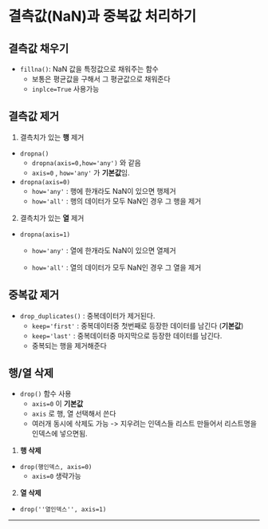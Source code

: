 # 결측값(NaN)과 중복값 처리하기



## 결측값 채우기

+ `fillna()`: NaN 값을 특정값으로 채워주는 함수
  + 보통은 평균값을 구해서 그 평균값으로 채워준다
  + `inplce=True` 사용가능



## 결측값 제거

1. 결측치가 있는 **행** 제거

+ `dropna()`
  + `dropna(axis=0,how='any')` 와 같음
  + `axis=0` , `how='any'` 가 **기본값**임.
+ `dropna(axis=0)`
  + `how='any'` : 행에 한개라도 NaN이 있으면 행제거
  + `how='all'` : 행의 데이터가 모두 NaN인 경우 그 행을 제거



2. 결측치가 있는 **열** 제거

+ `dropna(axis=1)`

  + `how='any'` : 열에 한개라도 NaN이 있으면 열제거

  + `how='all'` : 열의 데이터가 모두 NaN인 경우 그 열을 제거



## 중복값 제거

+ `drop_duplicates()` : 중복데이터가 제거된다.
  + `keep='first'` : 중복데이터중 첫번째로 등장한 데이터를 남긴다 (**기본값**)
  + `keep='last'` : 중복데이터중 마지막으로 등장한 데이터를 남긴다.
  + 중복되는 행을 제거해준다



## 행/열 삭제

* `drop()` 함수 사용
  * `axis=0` 이 **기본값**
  * `axis` 로 행, 열 선택해서 쓴다
  * 여러개 동시에 삭제도 가능 -> 지우려는 인덱스들 리스트 만들어서 리스트명을 인덱스에 넣으면됨.



1. **행 삭제**

+ `drop(행인덱스, axis=0)`
  + `axis=0` 생략가능



2. **열 삭제**

+ `drop(''열인덱스'', axis=1)`



******

